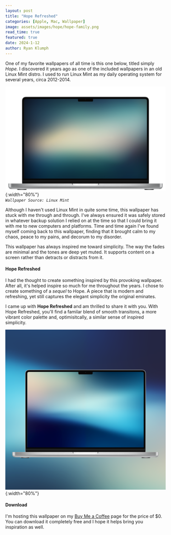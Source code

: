 ```yaml
---
layout: post
title: "Hope Refreshed"
categories: [Apple, Mac, Wallpaper]
image: assets/images/hope/hope-family.png
read_time: true
featured: true
date: 2024-1-12
author: Ryan Klumph
---
```


One of my favorite wallpapers of all time is this one below, titled simply *Hope.* I discovered it years ago as one of the included wallpapers in an old Linux Mint distro. I used to run Linux Mint as my daily operating system for several years, circa 2012-2014. 

![Hope Original](/assets/images/hope/hope-orig-framed.png){:width="80%"}   
*`Wallpaper Source: Linux Mint`*

Although I haven't used Linux Mint in quite some time, this wallpaper has stuck with me through and through. I've always ensured it was safely stored in whatever backup solution I relied on at the time so that I could bring it with me to new computers and platforms. Time and time again I've found myself coming back to this wallpaper, finding that it brought calm to my chaos, peace to my pains, and decorum to my disorder.

This wallpaper has always inspired me toward simplicity. The way the fades are minimal and the tones are deep yet muted. It supports content on a screen rather than detracts or distracts from it.

#### Hope Refreshed
I had the thought to create something inspired by this provoking wallpaper. After all, it's helped inspire so much for me throughout the years. I chose to create something of a *sequel* to Hope. A piece that is modern and refreshing, yet still captures the elegant simplicity the original eminates. 

I came up with **Hope Refreshed** and am thrilled to share it with you. With Hope Refreshed, you'll find a familar blend of smooth transitons, a more vibrant color palette and, optimisitcally, a similar sense of inspired simplicity.

![Hope Original](/assets/images/hope/hope-featured.png){:width="80%"} 

#### Download
I'm hosting this wallpaper on my [Buy Me a Coffee](https://www.buymeacoffee.com/thatvirtualboy) page for the price of $0. You can download it completely free and I hope it helps bring you inspiration as well.


